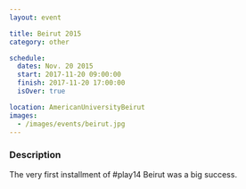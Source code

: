 ```yaml
---
layout: event

title: Beirut 2015
category: other

schedule:
  dates: Nov. 20 2015
  start: 2017-11-20 09:00:00
  finish: 2017-11-20 17:00:00
  isOver: true

location: AmericanUniversityBeirut
images:
  - /images/events/beirut.jpg
---
```


### Description
The very first installment of #play14 Beirut was a big success.
